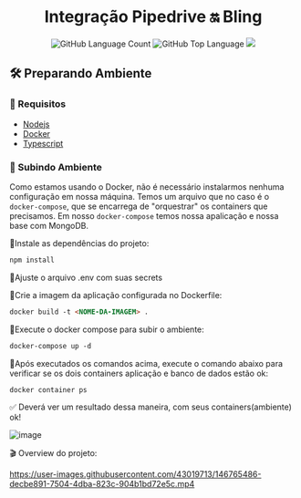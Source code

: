 <h1 align="center"> Integração Pipedrive 🔛 Bling </h1>

<div align="center">
  <img alt="GitHub Language Count" src="https://img.shields.io/github/languages/count/vandermnt/integration-pipedrive-bling" />
  <img alt="GitHub Top Language" src="https://img.shields.io/github/languages/top/vandermnt/integration-pipedrive-bling" />
  <a href="https://www.linkedin.com/in/vanderson-mantovani/">
    <img src="https://img.shields.io/badge/LinkedIn-blue?style=flat&logo=linkedin&labelColor=blue" />
  </a>
</div>

<h2>🛠 Preparando Ambiente </h2>

<h3>📜 Requisitos </h3>

- <a href="https://nodejs.org/en/">Nodejs</a>
- <a href="https://www.docker.com/">Docker</a>
- <a href="https://www.typescriptlang.org/">Typescript</a>

<h3> 🚀 Subindo Ambiente </h3>

Como estamos usando o Docker, não é necessário instalarmos nenhuma configuração em nossa máquina. Temos um arquivo que no caso é o `docker-compose`, que se encarrega de "orquestrar" os containers que precisamos. Em nosso `docker-compose` temos nossa apalicação e nossa base com MongoDB.

<p>🔹Instale as dependências do projeto: </p>

~~~html
npm install
~~~

<p>🔹Ajuste o arquivo .env com suas secrets</p>
<p>🔹Crie a imagem da aplicação configurada no Dockerfile:</p>

~~~html
docker build -t <NOME-DA-IMAGEM> .
~~~

<p>🔹Execute o docker compose para subir o ambiente:</p>

~~~html
docker-compose up -d
~~~

<p>🔹Após executados os comandos acima, execute o comando abaixo para verificar se os dois containers aplicação e banco de dados estão ok:</p>

~~~html
docker container ps
~~~

✅ Deverá ver um resultado dessa maneira, com seus containers(ambiente) ok!

![image](https://user-images.githubusercontent.com/43019713/146764827-4649dec1-07b8-4d86-a1ec-65dbfe25fe02.png)

🎬 Overview do projeto:

https://user-images.githubusercontent.com/43019713/146765486-decbe891-7504-4dba-823c-904b1bd72e5c.mp4




